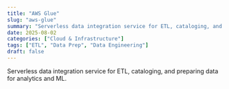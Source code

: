 ```yaml
---
title: "AWS Glue"
slug: "aws-glue"
summary: "Serverless data integration service for ETL, cataloging, and preparing data for analytics and ML."
date: 2025-08-02
categories: ["Cloud & Infrastructure"]
tags: ["ETL", "Data Prep", "Data Engineering"]
draft: false
---
```


Serverless data integration service for ETL, cataloging, and preparing data for analytics and ML.
